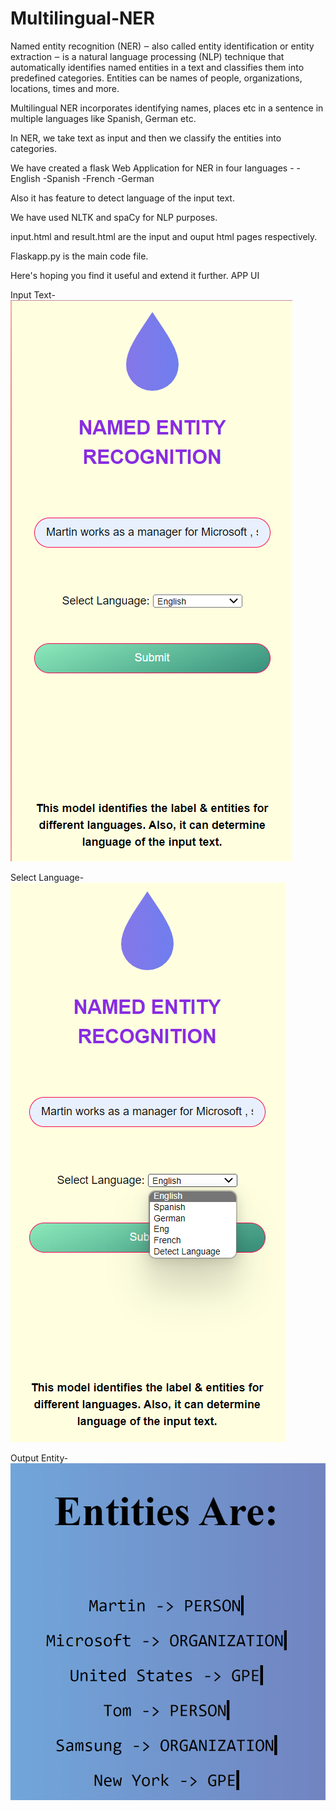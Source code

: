 # Multilingual-NER

Named entity recognition (NER) ‒ also called entity identification or entity extraction ‒ is a natural language processing (NLP) technique that automatically identifies named entities in a text and classifies them into predefined categories. Entities can be names of people, organizations, locations, times and more.

Multilingual NER incorporates identifying names, places etc in a sentence in multiple languages like Spanish, German etc.

In NER, we take text as input and then we classify the entities into  categories.

We have created a flask Web Application for NER in four languages - 
-English
-Spanish
-French
-German

Also it has feature to detect language of the input text.

We have used NLTK and spaCy for NLP purposes.

input.html and result.html are the input and ouput html pages respectively.

Flaskapp.py is the main code file.


Here's hoping you find it useful and extend it further.
APP UI

Input Text-
<img src="https://github.com/Sidmon101/Multilingual-NER/blob/main/AppUI/Screenshot%202022-05-18%20225702.png">

Select Language-
<img src="https://github.com/Sidmon101/Multilingual-NER/blob/main/AppUI/2022-05-18.png">

Output Entity-
<img src="https://github.com/Sidmon101/Multilingual-NER/blob/main/AppUI/Screenshot%202022-05-18%20225908.png?raw=true">
